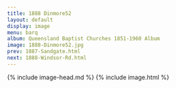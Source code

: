 ```yaml
---
title: 1888 Dinmore52
layout: default
display: image
menu: barq
album: Queensland Baptist Churches 1851-1960 Album
image: 1888-Dinmore52.jpg
prev: 1887-Sandgate.html
next: 1888-Windsor-Rd.html
---
```

{% include image-head.md %}
{% include image.html %}